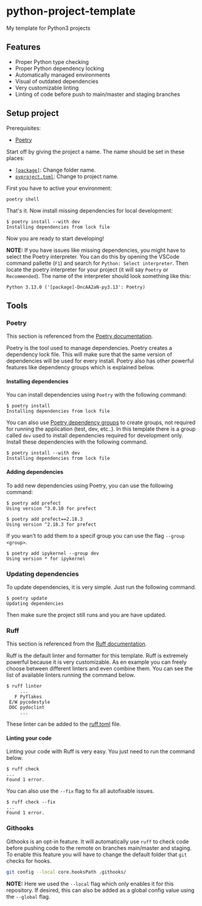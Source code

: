 # python-project-template

My template for Python3 projects

## Features

- Proper Python type checking
- Proper Python dependency locking
- Automatically managed environments
- Visual of outdated dependencies
- Very customizable linting
- Linting of code before push to main/master and staging branches

## Setup project

Prerequisites:

- [Poetry](https://python-poetry.org/docs/#installation)

Start off by giving the project a name. The name should be set in these places:

- [`[package]`](/[package]/): Change folder name.
- [`pyproject.toml`](pyproject.toml#L2): Change to project name.

First you have to active your environment:

```shell
poetry shell
```

That's it. Now install missing dependencies for local development:

```shell
$ poetry install --with dev
Installing dependencies from lock file
```

Now you are ready to start developing!

**NOTE:** If you have issues like missing dependencies, you might have to select the Poetry interpreter.
You can do this by opening the VSCode command pallette (`F1`) and search for `Python: Select interpreter`.
Then locate the poetry interpreter for your project (it will say `Poetry` or `Recommended`). The name of
the interpreter should look something like this:

```text
Python 3.13.0 ('[package]-DncAA2aN-py3.13': Poetry)
```

## Tools

### Poetry

This section is referenced from the [Poetry documentation](https://python-poetry.org/docs/).

Poetry is the tool used to manage dependencies. Poetry creates a dependency lock file. This will make sure
that the same version of dependencies will be used for every install. Poetry also has other powerful features like
dependency groups which is explained below.

#### Installing dependencies

You can install dependencies using `Poetry` with the following command:

```shell
$ poetry install
Installing dependencies from lock file
```

You can also use [Poetry dependency groups](https://python-poetry.org/docs/managing-dependencies/)
to create groups, not required for running the application (test, dev, etc..). In this template there is
a group called `dev` used to install dependencies required for development only. Install these dependencies
with the following command.

```shell
$ poetry install --with dev
Installing dependencies from lock file
```

#### Adding dependencies

To add new dependencies using Poetry, you can use the following command:

```shell
$ poetry add prefect
Using version ^3.0.10 for prefect

$ poetry add prefect==2.18.3
Using version ^2.18.3 for prefect
```

If you wan't to add them to a specif group you can use the flag `--group <group>`.

```shell
$ poetry add ipykernel --group dev
Using version * for ipykernel 
```

### Updating dependencies

To update dependencies, it is very simple. Just run the following command.

```shell
$ poetry update
Updating dependencies
```

Then make sure the project still runs and you are have updated.

### Ruff

This section is referenced from the [Ruff documentation](https://docs.astral.sh/ruff/).

Ruff is the default linter and formatter for this template. Ruff is extremely powerful
because it is very customizable. As en example you can freely choose between different linters
and even combine them. You can see the list of available linters running the command below.

```shell
$ ruff linter
     ...
   F Pyflakes
 E/W pycodestyle
 DOC pydoclint
     ...
```

These linter can be added to the [ruff.toml](ruff.toml) file.

#### Linting your code

Linting your code with Ruff is very easy. You just need to run the command below.

```shell
$ ruff check
...
Found 1 error.
```

You can also use the `--fix` flag to fix all autofixable issues.

```shell
$ ruff check --fix
...
Found 1 error.
```

### Githooks

Githooks is an opt-in feature. It will automatically use `ruff` to check code before pushing
code to the remote on branches main/master and staging. To enable this feature you will have to
change the default folder that `git` checks for hooks.

```bash
git config --local core.hooksPath .githooks/
```

**NOTE:** Here we used the `--local` flag which only enables it for this repository. If desired, this
can also be added as a global config value using the `--global` flag.
